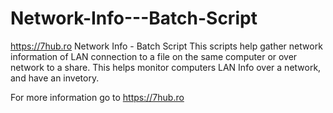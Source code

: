 # Network-Info---Batch-Script
https://7hub.ro
Network Info - Batch Script
This scripts help gather network information of LAN connection to a file on the same computer or over network to a share.
This helps monitor computers LAN Info over a network, and have an invetory.

For more information go to https://7hub.ro
